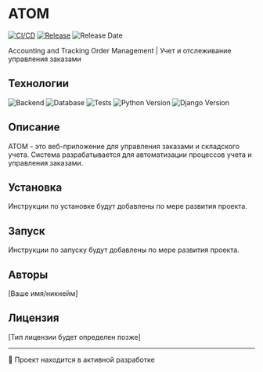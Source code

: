# ATOM

[![CI/CD](https://github.com/Wwwoper/ATOM/actions/workflows/main.yml/badge.svg)](https://github.com/Wwwoper/ATOM/actions)
[![Release](https://img.shields.io/github/v/release/Wwwoper/ATOM?style=flat-square)](https://github.com/Wwwoper/ATOM/releases)
![Release Date](https://img.shields.io/github/release-date/Wwwoper/ATOM?style=flat-square)

Accounting and Tracking Order Management | Учет и отслеживание управления заказами

## Технологии

![Backend](https://img.shields.io/badge/Backend-Django-green?style=flat-square&logo=django)
![Database](https://img.shields.io/badge/Database-PostgreSQL-blue?style=flat-square&logo=postgresql)
![Tests](https://img.shields.io/badge/Tests-Pytest-red?style=flat-square&logo=pytest)
![Python Version](https://img.shields.io/badge/python-3.11-blue?style=flat-square&logo=python)
![Django Version](https://img.shields.io/badge/django-4.2-green?style=flat-square&logo=django)

## Описание

ATOM - это веб-приложение для управления заказами и складского учета. Система разрабатывается для автоматизации процессов учета и управления заказами.



## Установка

Инструкции по установке будут добавлены по мере развития проекта.

## Запуск

Инструкции по запуску будут добавлены по мере развития проекта.

## Авторы

[Ваше имя/никнейм]

## Лицензия

[Тип лицензии будет определен позже]

---

🚧 Проект находится в активной разработке
